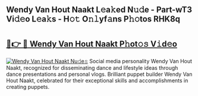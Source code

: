 ## Wendy Van Hout Naakt L𝚎a𝚔ed N𝚞𝚍e - Part-wT3 Vi𝚍𝚎o L𝚎a𝚔s - H𝚘𝚝 O𝚗𝚕yf𝚊ns P𝚑𝚘tos RHK8q

# <h2><a href="http://kfdhrw7.oniu.top/?m=Wendy+Van+Hout+Naakt">🔗👉 🔴 Wendy Van Hout Naakt P𝚑ot𝚘𝚜 V𝚒d𝚎o</a></h2>

[![Wendy Van Hout Naakt Nu𝚍e𝚜](https://i.imgur.com/0qMVB7G.gif)](http://kfdhrw7.oniu.top/?m=Wendy+Van+Hout+Naakt)
Social media personality Wendy Van Hout Naakt, recognized for disseminating dance and lifestyle ideas through dance presentations and personal vlogs. Brilliant puppet builder Wendy Van Hout Naakt, celebrated for their exceptional skills and accomplishments in creating puppets.  
